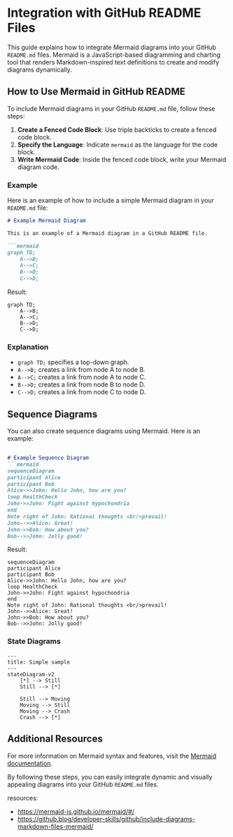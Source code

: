 # Integration with GitHub README Files

This guide explains how to integrate Mermaid diagrams into your GitHub `README.md` files. Mermaid is a JavaScript-based diagramming and charting tool that renders Markdown-inspired text definitions to create and modify diagrams dynamically.

## How to Use Mermaid in GitHub README

To include Mermaid diagrams in your GitHub `README.md` file, follow these steps:

1. **Create a Fenced Code Block**: Use triple backticks to create a fenced code block.
2. **Specify the Language**: Indicate `mermaid` as the language for the code block.
3. **Write Mermaid Code**: Inside the fenced code block, write your Mermaid diagram code.

### Example

Here is an example of how to include a simple Mermaid diagram in your `README.md` file:

```markdown
# Example Mermaid Diagram

This is an example of a Mermaid diagram in a GitHub README file.

```mermaid
graph TD;
    A-->B;
    A-->C;
    B-->D;
    C-->D;
```
 
Result:
```mermaid
graph TD;
    A-->B;
    A-->C;
    B-->D;
    C-->D;
```

### Explanation

- `graph TD;` specifies a top-down graph.
- `A-->B;` creates a link from node A to node B.
- `A-->C;` creates a link from node A to node C.
- `B-->D;` creates a link from node B to node D.
- `C-->D;` creates a link from node C to node D.

## Sequence Diagrams

You can also create sequence diagrams using Mermaid. Here is an example:

```markdown
    
# Example Sequence Diagram
```mermaid
sequenceDiagram
participant Alice
participant Bob
Alice->>John: Hello John, how are you?
loop HealthCheck
John->>John: Fight against hypochondria
end
Note right of John: Rational thoughts <br/>prevail!
John-->>Alice: Great!
John->>Bob: How about you?
Bob-->>John: Jolly good!

```
 

Result:
```mermaid
sequenceDiagram
participant Alice
participant Bob
Alice->>John: Hello John, how are you?
loop HealthCheck
John->>John: Fight against hypochondria
end
Note right of John: Rational thoughts <br/>prevail!
John-->>Alice: Great!
John->>Bob: How about you?
Bob-->>John: Jolly good!
```

### State Diagrams

```mermaid
---
title: Simple sample
---
stateDiagram-v2
    [*] --> Still
    Still --> [*]

    Still --> Moving
    Moving --> Still
    Moving --> Crash
    Crash --> [*]
```
## Additional Resources

For more information on Mermaid syntax and features, visit the [Mermaid documentation](https://mermaid-js.github.io/mermaid/#/).

By following these steps, you can easily integrate dynamic and visually appealing diagrams into your GitHub `README.md` files.


resources:
- https://mermaid-js.github.io/mermaid/#/
- https://github.blog/developer-skills/github/include-diagrams-markdown-files-mermaid/
```
